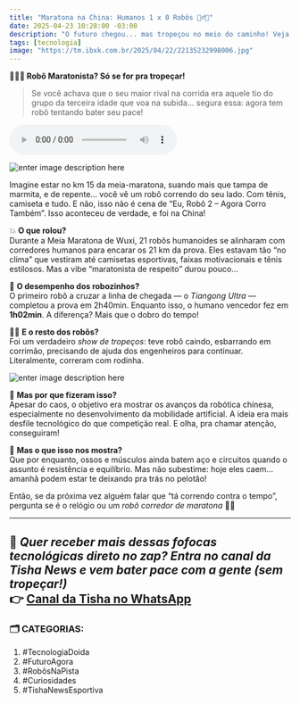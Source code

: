 ```yaml
---
title: "Maratona na China: Humanos 1 x 0 Robôs 🏃‍♂️🤖"
date: 2025-04-23 10:28:00 -03:00
description: "O futuro chegou... mas tropeçou no meio do caminho! Veja como foi a meia-maratona com 21 robôs humanoides na China."
tags: [tecnologia]
image: "https://tm.ibxk.com.br/2025/04/22/22135232998006.jpg"
---
```


**🤖🏃‍♂️ Robô Maratonista? Só se for pra tropeçar!**

> Se você achava que o seu maior rival na corrida era aquele tio do grupo da terceira idade que voa na subida... segura essa: agora tem robô tentando bater seu pace!

<audio id="player-audio" controls>
<source src="./audio/maratona-na-china-humanos-1x0-robos.mp3" type="audio/mpeg">
</audio><br>

![enter image description here](https://i1.wp.com/tisha.geanramos.com.br/img/robochina.jpg?resize=700,394)

Imagine estar no km 15 da meia-maratona, suando mais que tampa de marmita, e de repente... você vê um robô correndo do seu lado. Com tênis, camiseta e tudo. E não, isso não é cena de “Eu, Robô 2 – Agora Corro Também”. Isso aconteceu de verdade, e foi na China!


💥 **O que rolou?**  
Durante a Meia Maratona de Wuxi, 21 robôs humanoides se alinharam com corredores humanos para encarar os 21 km da prova. Eles estavam tão “no clima” que vestiram até camisetas esportivas, faixas motivacionais e tênis estilosos. Mas a vibe “maratonista de respeito” durou pouco...

🤖 **O desempenho dos robozinhos?**  
O primeiro robô a cruzar a linha de chegada — o *Tiangong Ultra* — completou a prova em 2h40min. Enquanto isso, o humano vencedor fez em **1h02min**. A diferença? Mais que o dobro do tempo!

😵‍💫 **E o resto dos robôs?**  
Foi um verdadeiro *show de tropeços*: teve robô caindo, esbarrando em corrimão, precisando de ajuda dos engenheiros para continuar. Literalmente, correram com rodinha.

![enter image description here](https://i1.wp.com/tisha.geanramos.com.br/img/robochina2.jpg?resize=700,394)

🔬 **Mas por que fizeram isso?**  
Apesar do caos, o objetivo era mostrar os avanços da robótica chinesa, especialmente no desenvolvimento da mobilidade artificial. A ideia era mais desfile tecnológico do que competição real. E olha, pra chamar atenção, conseguiram!

🦴 **Mas o que isso nos mostra?**  
Que por enquanto, ossos e músculos ainda batem aço e circuitos quando o assunto é resistência e equilíbrio. Mas não subestime: hoje eles caem... amanhã podem estar te deixando pra trás no pelotão!


Então, se da próxima vez alguém falar que “tá correndo contra o tempo”, pergunta se é o relógio ou um *robô corredor de maratona* 🤖💨

---
📲 *Quer receber mais dessas fofocas tecnológicas direto no zap? Entra no canal da Tisha News e vem bater pace com a gente (sem tropeçar!)*  
👉 [Canal da Tisha no WhatsApp](https://whatsapp.com/channel/tishanews)
---

### 🗂️ CATEGORIAS:

1. #TecnologiaDoida
2. #FuturoAgora
3. #RobôsNaPista
4. #Curiosidades
5. #TishaNewsEsportiva
